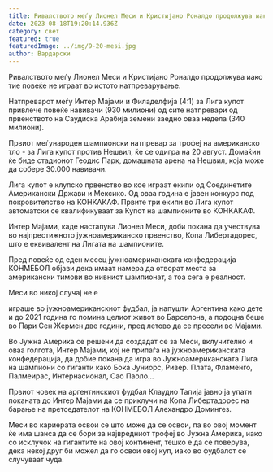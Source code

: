 ```yaml
---
title: Ривалството меѓу Лионел Меси и Кристијано Роналдо продолжува иако ...
date: 2023-08-18T19:20:14.936Z
category: свет
featured: true
featuredImage: ../img/9-20-mesi.jpg
author: Вардарски
---
```

Ривалството меѓу Лионел Меси и Кристијано Роналдо продолжува иако тие повеќе не играат во истото натпреварување.

Натпреварот меѓу Интер Мајами и Филаделфија (4:1) за Лига купот привлече повеќе навивачи (930 милиони) од сите натпревари од првенството на Саудиска Арабија земени заедно оваа недела (340 милиони).

Првиот меѓународен шампионски натпревар за трофеј на американско тло - за Лига купот против Нешвил, ќе се одигра на 20 август. Домаќин ќе биде стадионот Геодис Парк, домашната арена на Нешвил, која може да собере 30.000 навивачи.

Лига купот е клупско првенство во кое играат екипи од Соединетите Американски Држави и Мексико. Од оваа година е јавен конкурс под покровителство на КОНКАКАФ. Првите три екипи во Лига купот автоматски се квалификуваат за Купот на шампионите во КОНКАКАФ.

Интер Мајами, каде настапува Лионел Меси, доби покана да учествува во најпрестижното јужноамериканско првенство, Копа Либертадорес, што е еквивалент на Лигата на шампионите.

Пред повеќе од еден месец јужноамериканската конфедерација КОНМЕБОЛ објави дека имаат намера да отворат места за американски тимови во нивниот шампионат, а тоа сега е реалност.

Меси во никој случај не е

играше во јужноамериканскиот фудбал, ја напушти Аргентина како дете и до 2021 година го помина целиот живот во Барселона, а подоцна беше во Пари Сен Жермен две години, пред летово да се пресели во Мајами.

Во Јужна Америка се решени да создадат се за Меси, вклучително и оваа голгота, Интер Мајами, кој не припаѓа на јужноамериканската конфедерација, да добие покана да игра во Јужноамериканската Лига на шампиони со гиганти како Бока Јуниорс, Ривер. Плата, Фламенго, Палмеирас, Интернасионал, Сао Паоло...

Првиот човек на аргентинскиот фудбал Клаудио Тапија јавно ја упати поканата до Интер Мајами да се приклучи на Копа Либертадорес на барање на претседателот на КОНМЕБОЛ Алехандро Домингез.

Меси во кариерата освои се што може да се освои, па во овој момент ќе има шанса да се бори за највредниот трофеј во Јужна Америка, иако со исклучок на гигантите на овој континент, тешко е да се поверува, дека некој друг би можел да го освои овој куп, иако во фудбалот се случуваат чуда.
